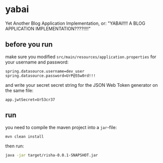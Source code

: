 # yabai


Yet Another Blog Application Implementation, or: "YABAI!!!! A BLOG APPLICATION IMPLEMENTATION????!!!!"

## before you run

make sure you modified `src/main/resources/application.properties` for your username and password:

```
spring.datasource.username=dev_user
spring.datasource.password=UrP@55w0rd!!!
```

and write your secret secret string for the JSON Web Token generator on the same file:

```
app.jwtSecret=Ur53cr37
```

## run

you need to compile the maven project into a `jar`-file:

```bash
mvn clean install
```

then run:

```bash
java -jar target/risha-0.0.1-SNAPSHOT.jar
```

